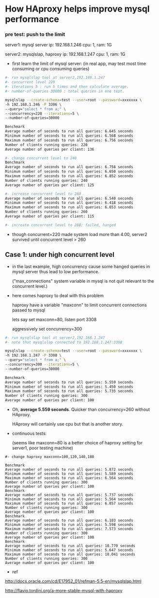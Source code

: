 # How HAproxy helps improve mysql performance

### pre test: push to the limit

server1: mysql server
ip: 192.168.1.246
cpu: 1, ram: 1G

server2: mysqlslap, haproxy
ip: 192.168.1.247
cpu: 1, ram: 1G

* first learn the limit of mysql server: (in real app, may test most time consuming or cpu consuming queries)

```bash
#- run mysqlslap tool at server2,192.168.1.247
#- concurrent level 220
#- iterations 5 : run 5 times and then calculate average.
#- number-of-queries 30000 : total queries in one test.

mysqlslap --create-schema=test --user=root --password=xxxxxxx \
-h 192.168.1.246 -P 3306 \
--query="select * from a;" \
--concurrency=220 --iterations=5 \
--number-of-queries=30000 

Benchmark
Average number of seconds to run all queries: 6.645 seconds
Minimum number of seconds to run all queries: 6.568 seconds
Maximum number of seconds to run all queries: 6.756 seconds
Number of clients running queries: 220
Average number of queries per client: 136

#- change concurrent level to 240
Benchmark
Average number of seconds to run all queries: 6.758 seconds
Minimum number of seconds to run all queries: 6.650 seconds
Maximum number of seconds to run all queries: 6.852 seconds
Number of clients running queries: 240
Average number of queries per client: 125

#- increase concurrent level to 260
Average number of seconds to run all queries: 6.540 seconds
Minimum number of seconds to run all queries: 6.418 seconds
Maximum number of seconds to run all queries: 6.653 seconds
Number of clients running queries: 260
Average number of queries per client: 115

#- increate concurrent level to 280; failed, hanged
```

* though concurrent=220 made system load more than 4.00, server2 survived until concurrent level > 260

## Case 1: under high concurrent level

* in the last example, high concurrency cause some hanged queries in mysql server thus lead to low performance.

  ("max_connections" system variable in mysql is not quit relevant to the concurrent level.)

* here comes haproxy to deal with this problem

  haproxy have a variable "maxconn" to limit concurrent connections passed to mysql

  lets say set maxconn=80, listen port 3308

  aggressively set concurrency=300

```bash
#- run mysqlslap tool at server2,192.168.1.247
#- note that mysqlslap connected to 192.168.1.247:3308

mysqlslap --create-schema=test --user=root --password=xxxxxxx \
-h 192.168.1.247 -P 3308 \
--query="select * from a;" \
--concurrency=300 --iterations=5 \
--number-of-queries=30000 

Benchmark
Average number of seconds to run all queries: 5.559 seconds
Minimum number of seconds to run all queries: 5.450 seconds
Maximum number of seconds to run all queries: 5.735 seconds
Number of clients running queries: 300
Average number of queries per client: 100
```

* Oh, **average 5.559 seconds**. Quicker than concurrency=260 without HAproxy.

  HAproxy will certainly use cpu but that is another story.

* continuous tests:

  (seems like maxconn=80 is a better choice of haproxy setting for server1, poor testing machine)

```
#- change haproxy maxconn=100,120,140,180

Benchmark
Average number of seconds to run all queries: 5.872 seconds
Minimum number of seconds to run all queries: 5.589 seconds
Maximum number of seconds to run all queries: 6.564 seconds
Number of clients running queries: 300
Average number of queries per client: 100
Benchmark
Average number of seconds to run all queries: 5.737 seconds
Minimum number of seconds to run all queries: 5.564 seconds
Maximum number of seconds to run all queries: 6.057 seconds
Number of clients running queries: 300
Average number of queries per client: 100
Benchmark
Average number of seconds to run all queries: 6.103 seconds
Minimum number of seconds to run all queries: 5.598 seconds
Maximum number of seconds to run all queries: 7.573 seconds
Number of clients running queries: 300
Average number of queries per client: 100
Benchmark
Average number of seconds to run all queries: 10.770 seconds
Minimum number of seconds to run all queries: 5.647 seconds
Maximum number of seconds to run all queries: 18.041 seconds
Number of clients running queries: 300
Average number of queries per client: 100
```

* ref

http://docs.oracle.com/cd/E17952_01/refman-5.5-en/mysqlslap.html

http://flavio.tordini.org/a-more-stable-mysql-with-haproxy

